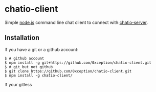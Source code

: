 # chatio-client

  Simple [node.js](http://nodejs.org) command line chat client to connect with [chatio-server](https://github.com/0xception/chatio-server).

## Installation

If you have a git or a github account:

    $ # github account
    $ npm install -g git+https://github.com/0xception/chatio-client.git
    $ # git but not github
    $ git clone https://github.com/0xception/chatio-client.git
    $ npm install -g chatio-client/

If your gitless 
    
